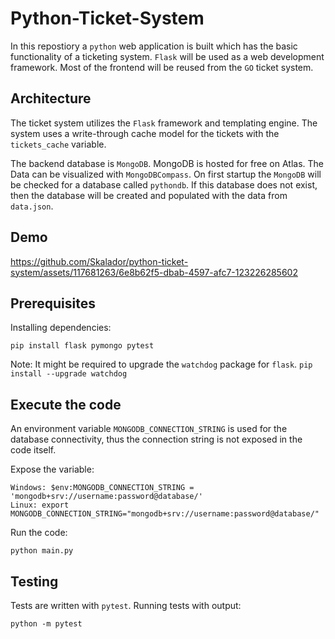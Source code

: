 # Python-Ticket-System

In this repostiory a `python` web application is built which has the basic functionality of a ticketing system. `Flask` will be used as a web development framework.
Most of the frontend will be reused from the `GO` ticket system.

## Architecture
The ticket system utilizes the `Flask` framework and templating engine. The system uses a write-through cache model for the tickets with the `tickets_cache` variable. 

The backend database is `MongoDB`. MongoDB is hosted for free on Atlas. The Data can be visualized with `MongoDBCompass`.
On first startup the `MongoDB` will be checked for a database called `pythondb`. If this database does not exist, then the database will be created and populated with the data from `data.json`.

## Demo
https://github.com/Skalador/python-ticket-system/assets/117681263/6e8b62f5-dbab-4597-afc7-123226285602



## Prerequisites
Installing dependencies:
```
pip install flask pymongo pytest
```
Note: It might be required to upgrade the `watchdog` package for `flask`. `pip install --upgrade watchdog`

## Execute the code
An environment variable `MONGODB_CONNECTION_STRING` is used for the database connectivity, thus the connection string is not exposed in the code itself.

Expose the variable:
```
Windows: $env:MONGODB_CONNECTION_STRING = 'mongodb+srv://username:password@database/'
Linux: export MONGODB_CONNECTION_STRING="mongodb+srv://username:password@database/"
```

Run the code:
```
python main.py
```

## Testing

Tests are written with `pytest`.
Running tests with output:
```
python -m pytest
```
